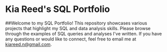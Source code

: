 # Kia Reed's SQL Portfolio
##Welcome to my SQL Portfolio! This repository showcases various projects that highlight my SQL and data analysis skills. Please browse through the examples of SQL queries and analyses I've written. If you have any questions or would like to connect, feel free to email me at kiareed.n@gmail.com.
